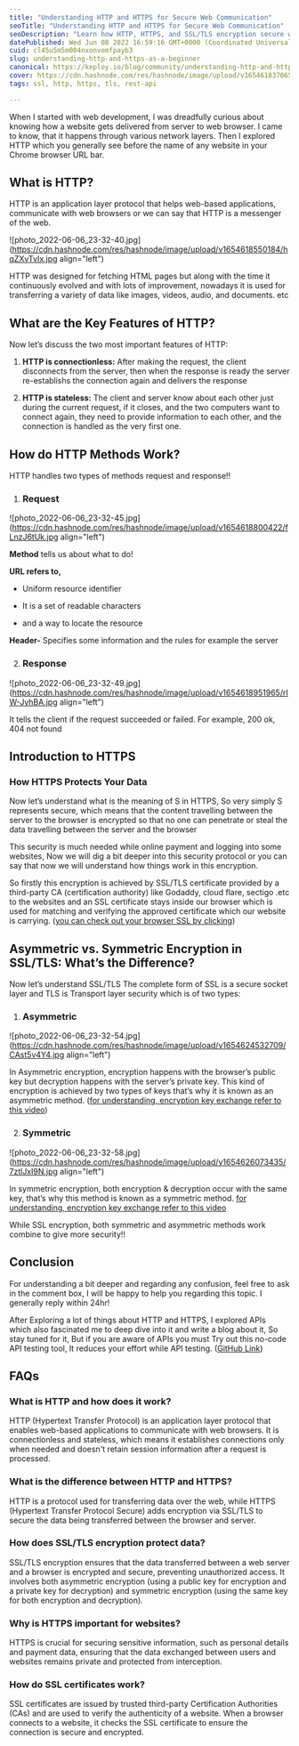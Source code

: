 ```yaml
---
title: "Understanding HTTP and HTTPS for Secure Web Communication"
seoTitle: "Understanding HTTP and HTTPS for Secure Web Communication"
seoDescription: "Learn how HTTP, HTTPS, and SSL/TLS encryption secure web communication, protect data, and enhance website security."
datePublished: Wed Jun 08 2022 16:59:16 GMT+0000 (Coordinated Universal Time)
cuid: cl45u5m5m004nxonvemfpayb3
slug: understanding-http-and-https-as-a-beginner
canonical: https://keploy.io/blog/community/understanding-http-and-https-as-a-beginner
cover: https://cdn.hashnode.com/res/hashnode/image/upload/v1654618370657/F6BhWsD91.png
tags: ssl, http, https, tls, rest-api

---
```


When I started with web development, I was dreadfully curious about knowing how a website gets delivered from server to web browser. I came to know, that it happens through various network layers. Then I explored HTTP which you generally see before the name of any website in your Chrome browser URL bar.

## What is HTTP?

HTTP is an application layer protocol that helps web-based applications, communicate with web browsers or we can say that HTTP is a messenger of the web.

![photo_2022-06-06_23-32-40.jpg](https://cdn.hashnode.com/res/hashnode/image/upload/v1654618550184/hqZXvTvIx.jpg align="left")

HTTP was designed for fetching HTML pages but along with the time it continuously evolved and with lots of improvement, nowadays it is used for transferring a variety of data like images, videos, audio, and documents. etc

## What are the Key Features of HTTP?

Now let’s discuss the two most important features of HTTP:

1. **HTTP is connectionless:** After making the request, the client disconnects from the server, then when the response is ready the server re-establishs the connection again and delivers the response
    
2. **HTTP is stateless:** The client and server know about each other just during the current request, if it closes, and the two computers want to connect again, they need to provide information to each other, and the connection is handled as the very first one.
    

## How do HTTP Methods Work?

HTTP handles two types of methods request and response!!

1. ### Request
    

![photo_2022-06-06_23-32-45.jpg](https://cdn.hashnode.com/res/hashnode/image/upload/v1654618800422/fLnzJ6tUk.jpg align="left")

**Method** tells us about what to do!

**URL refers to,**

* Uniform resource identifier
    
* It is a set of readable characters
    
* and a way to locate the resource
    

**Header-** Specifies some information and the rules for example the server

2. ### Response
    

![photo_2022-06-06_23-32-49.jpg](https://cdn.hashnode.com/res/hashnode/image/upload/v1654618951965/rIW-JyhBA.jpg align="left")

It tells the client if the request succeeded or failed. For example, 200 ok, 404 not found

## Introduction to HTTPS

### How HTTPS Protects Your Data

Now let’s understand what is the meaning of S in HTTPS, So very simply S represents secure, which means that the content travelling between the server to the browser is encrypted so that no one can penetrate or steal the data travelling between the server and the browser

This security is much needed while online payment and logging into some websites, Now we will dig a bit deeper into this security protocol or you can say that now we will understand how things work in this encryption.

So firstly this encryption is achieved by SSL/TLS certificate provided by a third-party CA (certification authority) like Godaddy, cloud flare, sectigo .etc to the websites and an SSL certificate stays inside our browser which is used for matching and verifying the approved certificate which our website is carrying. ([you can check out your browser SSL by clicking](https://clienttest.ssllabs.com:8443/ssltest/viewMyClient.html))

## Asymmetric vs. Symmetric Encryption in SSL/TLS: What’s the Difference?

Now let’s understand SSL/TLS The complete form of SSL is a secure socket layer and TLS is Transport layer security which is of two types:

1. ### Asymmetric
    

![photo_2022-06-06_23-32-54.jpg](https://cdn.hashnode.com/res/hashnode/image/upload/v1654624532709/CAst5v4Y4.jpg align="left")

In Asymmetric encryption, encryption happens with the browser’s public key but decryption happens with the server’s private key. This kind of encryption is achieved by two types of keys that’s why it is known as an asymmetric method. ([for understanding, encryption key exchange refer to this video](https://youtu.be/T4Df5_cojAs))

2. ### Symmetric
    

![photo_2022-06-06_23-32-58.jpg](https://cdn.hashnode.com/res/hashnode/image/upload/v1654626073435/7ztlJxI9N.jpg align="left")

In symmetric encryption, both encryption & decryption occur with the same key, that’s why this method is known as a symmetric method. [for understanding, encryption key exchange refer to this video](https://youtu.be/T4Df5_cojAs)

While SSL encryption, both symmetric and asymmetric methods work combine to give more security!!

## Conclusion

For understanding a bit deeper and regarding any confusion, feel free to ask in the comment box, I will be happy to help you regarding this topic. I generally reply within 24hr!

After Exploring a lot of things about HTTP and HTTPS, I explored APIs which also fascinated me to deep dive into it and write a blog about it, So stay tuned for it, But if you are aware of APIs you must Try out this no-code API testing tool, It reduces your effort while API testing. ([GitHub Link](https://github.com/keploy/keploy))

## FAQs

### **What is HTTP and how does it work?**

HTTP (Hypertext Transfer Protocol) is an application layer protocol that enables web-based applications to communicate with web browsers. It is connectionless and stateless, which means it establishes connections only when needed and doesn't retain session information after a request is processed.

### **What is the difference between HTTP and HTTPS?**

HTTP is a protocol used for transferring data over the web, while HTTPS (Hypertext Transfer Protocol Secure) adds encryption via SSL/TLS to secure the data being transferred between the browser and server.

### **How does SSL/TLS encryption protect data?**

SSL/TLS encryption ensures that the data transferred between a web server and a browser is encrypted and secure, preventing unauthorized access. It involves both asymmetric encryption (using a public key for encryption and a private key for decryption) and symmetric encryption (using the same key for both encryption and decryption).

### **Why is HTTPS important for websites?**

HTTPS is crucial for securing sensitive information, such as personal details and payment data, ensuring that the data exchanged between users and websites remains private and protected from interception.

### **How do SSL certificates work?**

SSL certificates are issued by trusted third-party Certification Authorities (CAs) and are used to verify the authenticity of a website. When a browser connects to a website, it checks the SSL certificate to ensure the connection is secure and encrypted.